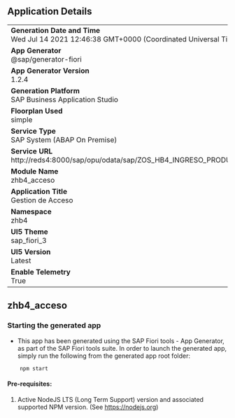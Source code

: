 ## Application Details
|               |
| ------------- |
|**Generation Date and Time**<br>Wed Jul 14 2021 12:46:38 GMT+0000 (Coordinated Universal Time)|
|**App Generator**<br>@sap/generator-fiori|
|**App Generator Version**<br>1.2.4|
|**Generation Platform**<br>SAP Business Application Studio|
|**Floorplan Used**<br>simple|
|**Service Type**<br>SAP System (ABAP On Premise)|
|**Service URL**<br>http://reds4:8000/sap/opu/odata/sap/ZOS_HB4_INGRESO_PRODUCTOR_SRV
|**Module Name**<br>zhb4_acceso|
|**Application Title**<br>Gestion de Acceso|
|**Namespace**<br>zhb4|
|**UI5 Theme**<br>sap_fiori_3|
|**UI5 Version**<br>Latest|
|**Enable Telemetry**<br>True|

## zhb4_acceso



### Starting the generated app

-   This app has been generated using the SAP Fiori tools - App Generator, as part of the SAP Fiori tools suite.  In order to launch the generated app, simply run the following from the generated app root folder:

```
    npm start
```

#### Pre-requisites:

1. Active NodeJS LTS (Long Term Support) version and associated supported NPM version.  (See https://nodejs.org)


